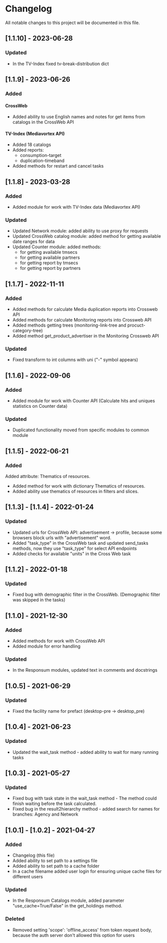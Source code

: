 # Changelog

All notable changes to this project will be documented in this file.
## [1.1.10] - 2023-06-28

### Updated

- In the TV-Index fixed tv-break-distribution dict

## [1.1.9] - 2023-06-26

### Added

#### CrossWeb
- Added ability to use English names and notes for get items from catalogs in the CrossWeb API

#### TV-Index (Mediavortex API)

- Added 18 catalogs
- Added reports:
  - consumption-target
  - duplication-timeband
- Added methods for restart and cancel tasks

## [1.1.8] - 2023-03-28

### Added

- Added module for work with TV-Index data (Mediavortex API)

### Updated

- Updated Network module: added ability to use proxy for requests
- Updated CrossWeb catalog module: added method for getting available date ranges for data
- Updated Counter module: added methods:
  - for getting available tmsecs
  - for getting available partners
  - for getting report by tmsecs
  - for getting report by partners

## [1.1.7] - 2022-11-11

### Added
- Added methods for calculate Media duplication reports into Crossweb API
- Added methods for calculate Monitoring reports into Crossweb API
- Added methods getting trees (monitoring-link-tree and procuct-category-tree)
- Added method get_product_advertiser in the Monitoring Crossweb API

### Updated
- Fixed transform to int columns with uni ("-" symbol appears)

## [1.1.6] - 2022-09-06

### Added
- Added module for work with Counter API (Calculate hits and uniques statistics on Counter data)

### Updated
- Duplicated functionality moved from specific modules to common module

## [1.1.5] - 2022-06-21

### Added

Added attribute: Thematics of resources.
- Added method for work with dictionary Thematics of resources.
- Added ability use thematics of resources in filters and slices.

## [1.1.3] - [1.1.4] - 2022-01-24

### Updated
- Updated urls for CrossWeb API: advertisement -> profile, because some browsers block urls with "advertisement" word.
- Added "task_type" in the CrossWeb task and updated send_tasks methods, now they use "task_type" for select API endpoints
- Added checks for available "units" in the Cross Web task


## [1.1.2] - 2022-01-18

### Updated
- Fixed bug with demographic filter in the CrossWeb. (Demographic filter was skipped in the tasks) 


## [1.1.0] - 2021-12-30

### Added
- Added methods for work with CrossWeb API
- Added module for error handling

### Updated
- In the Responsum modules, updated text in comments and docstrings

## [1.0.5] - 2021-06-29

### Updated
- Fixed the facility name for prefact (desktop-pre -> desktop_pre)


## [1.0.4] - 2021-06-23

### Updated
- Updated the wait_task method - added ability to wait for many running tasks

## [1.0.3] - 2021-05-27

### Updated
- Fixed bug with task state in the wait_task method - The method could finish waiting before the task calculated.
- Fixed bug in the result2hierarchy method - added search for names for branches: Agency and Network 

## [1.0.1] - [1.0.2] - 2021-04-27

### Added
- Changelog (this file)
- Added ability to set path to a settings file
- Added ability to set path to a cache folder 
- In a cache filename added user login for ensuring unique cache files for different users

### Updated
- In the Responsum Catalogs module, added parameter "use_cache=True/False" in the get_holdings method.

### Deleted
- Removed setting 'scope': 'offline_access' from token request body, because the auth server don't allowed this option 
  for users
 
